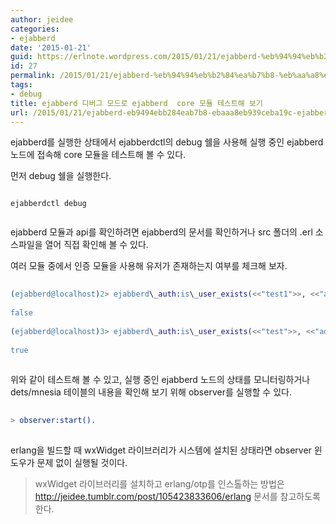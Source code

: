 ```yaml
---
author: jeidee
categories:
- ejabberd
date: '2015-01-21'
guid: https://erlnote.wordpress.com/2015/01/21/ejabberd-%eb%94%94%eb%b2%84%ea%b7%b8-%eb%aa%a8%eb%93%9c%eb%a1%9c-ejabberd-core-%eb%aa%a8%eb%93%88-%ed%85%8c%ec%8a%a4%ed%8a%b8%ed%95%b4-%eb%b3%b4%ea%b8%b0/
id: 27
permalink: /2015/01/21/ejabberd-%eb%94%94%eb%b2%84%ea%b7%b8-%eb%aa%a8%eb%93%9c%eb%a1%9c-ejabberd-core-%eb%aa%a8%eb%93%88-%ed%85%8c%ec%8a%a4%ed%8a%b8%ed%95%b4-%eb%b3%b4%ea%b8%b0/
tags:
- debug
title: ejabberd 디버그 모드로 ejabberd  core 모듈 테스트해 보기
url: /2015/01/21/ejabberd-eb9494ebb284eab7b8-ebaaa8eb939ceba19c-ejabberd-core-ebaaa8eb9388-ed858cec8aa4ed8ab8ed95b4-ebb3b4eab8b0
---
```


ejabberd를 실행한 상태에서 ejabberdctl의 debug 쉘을 사용해 실행 중인 ejabberd 노드에 접속해 core 모듈을 테스트해 볼 수 있다.

먼저 debug 쉘을 실행한다.

```
  
ejabberdctl debug
  
```

ejabberd 모듈과 api를 확인하려면 ejabberd의 문서를 확인하거나 src 폴더의 .erl 소스파일을 열어 직접 확인해 볼 수 있다.

여러 모듈 중에서 인증 모듈을 사용해 유저가 존재하는지 여부를 체크해 보자.

```erlang
  
(ejabberd@localhost)2> ejabberd\_auth:is\_user_exists(<<"test1">>, <<"admin">>).
  
false
  
(ejabberd@localhost)3> ejabberd\_auth:is\_user_exists(<<"test">>, <<"admin">>).
  
true
  
```

위와 같이 테스트해 볼 수 있고, 실행 중인 ejabberd 노드의 상태를 모니터링하거나 dets/mnesia 테이블의 내용을 확인해 보기 위해 observer를 실행할 수 있다.

```erlang
      
> observer:start().
  
```

erlang을 빌드할 때 wxWidget 라이브러리가 시스템에 설치된 상태라면 observer 윈도우가 문제 없이 실행될 것이다.

> wxWidget 라이브러리를 설치하고 erlang/otp를 인스톨하는 방법은 http://jeidee.tumblr.com/post/105423833606/erlang 문서를 참고하도록 한다.